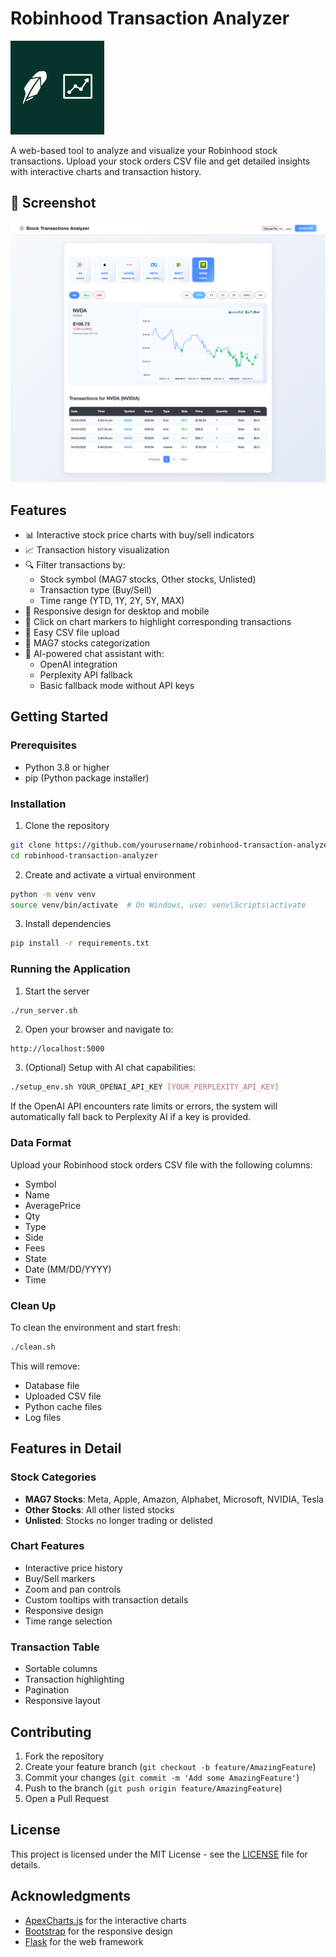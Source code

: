 # Robinhood Transaction Analyzer

<div align="left">
  <img src="static/logo.png" alt="Robinhood Transaction Analyzer Logo" width="150" height="150">
</div>

A web-based tool to analyze and visualize your Robinhood stock transactions. Upload your stock orders CSV file and get detailed insights with interactive charts and transaction history.

## 📸 Screenshot

![Application Screenshot](Screenshot.png)

## Features

- 📊 Interactive stock price charts with buy/sell indicators
- 📈 Transaction history visualization
- 🔍 Filter transactions by:
  - Stock symbol (MAG7 stocks, Other stocks, Unlisted)
  - Transaction type (Buy/Sell)
  - Time range (YTD, 1Y, 2Y, 5Y, MAX)
- 📱 Responsive design for desktop and mobile
- 🎯 Click on chart markers to highlight corresponding transactions
- 📂 Easy CSV file upload
- 💼 MAG7 stocks categorization
- 🤖 AI-powered chat assistant with:
  - OpenAI integration
  - Perplexity API fallback
  - Basic fallback mode without API keys

## Getting Started

### Prerequisites

- Python 3.8 or higher
- pip (Python package installer)

### Installation

1. Clone the repository
```bash
git clone https://github.com/yourusername/robinhood-transaction-analyzer.git
cd robinhood-transaction-analyzer
```

2. Create and activate a virtual environment
```bash
python -m venv venv
source venv/bin/activate  # On Windows, use: venv\Scripts\activate
```

3. Install dependencies
```bash
pip install -r requirements.txt
```

### Running the Application

1. Start the server
```bash
./run_server.sh
```

2. Open your browser and navigate to:
```
http://localhost:5000
```

3. (Optional) Setup with AI chat capabilities:
```bash
./setup_env.sh YOUR_OPENAI_API_KEY [YOUR_PERPLEXITY_API_KEY]
```
If the OpenAI API encounters rate limits or errors, the system will automatically fall back to Perplexity AI if a key is provided.

### Data Format

Upload your Robinhood stock orders CSV file with the following columns:
- Symbol
- Name
- AveragePrice
- Qty
- Type
- Side
- Fees
- State
- Date (MM/DD/YYYY)
- Time

### Clean Up

To clean the environment and start fresh:
```bash
./clean.sh
```
This will remove:
- Database file
- Uploaded CSV file
- Python cache files
- Log files

## Features in Detail

### Stock Categories
- **MAG7 Stocks**: Meta, Apple, Amazon, Alphabet, Microsoft, NVIDIA, Tesla
- **Other Stocks**: All other listed stocks
- **Unlisted**: Stocks no longer trading or delisted

### Chart Features
- Interactive price history
- Buy/Sell markers
- Zoom and pan controls
- Custom tooltips with transaction details
- Responsive design
- Time range selection

### Transaction Table
- Sortable columns
- Transaction highlighting
- Pagination
- Responsive layout

## Contributing

1. Fork the repository
2. Create your feature branch (`git checkout -b feature/AmazingFeature`)
3. Commit your changes (`git commit -m 'Add some AmazingFeature'`)
4. Push to the branch (`git push origin feature/AmazingFeature`)
5. Open a Pull Request

## License

This project is licensed under the MIT License - see the [LICENSE](LICENSE) file for details.

## Acknowledgments

- [ApexCharts.js](https://apexcharts.com/) for the interactive charts
- [Bootstrap](https://getbootstrap.com/) for the responsive design
- [Flask](https://flask.palletsprojects.com/) for the web framework
